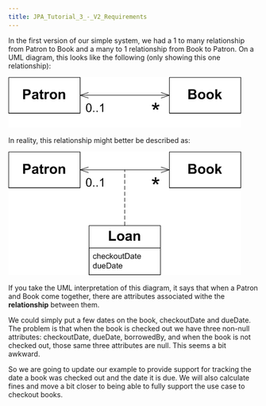 ```yaml
---
title: JPA_Tutorial_3_-_V2_Requirements
---
```

In the first version of our simple system, we had a 1 to many relationship from Patron to Book and a many to 1 relationship from Book to Patron. On a UML diagram, this looks like the following (only showing this one relationship):

![](images/PatronToBookV1.gif)

In reality, this relationship might better be described as:

![](images/PatronToBookV2.gif)

If you take the UML interpretation of this diagram, it says that when a Patron and Book come together, there are attributes associated withe the **relationship** between them.

We could simply put a few dates on the book, checkoutDate and dueDate. The problem is that when the book is checked out we have three non-null attributes: checkoutDate, dueDate, borrowedBy, and when the book is not checked out, those same three attributes are null. This seems a bit awkward.

So we are going to update our example to provide support for tracking the date a book was checked out and the date it is due. We will also calculate fines and move a bit closer to being able to fully support the use case to checkout books.
